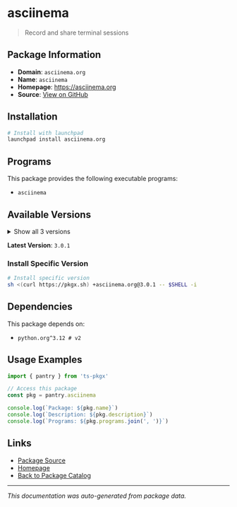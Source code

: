 # asciinema

> Record and share terminal sessions

## Package Information

- **Domain**: `asciinema.org`
- **Name**: `asciinema`
- **Homepage**: https://asciinema.org
- **Source**: [View on GitHub](https://github.com/pkgxdev/pantry/tree/main/projects/asciinema.org/package.yml)

## Installation

```bash
# Install with launchpad
launchpad install asciinema.org
```

## Programs

This package provides the following executable programs:

- `asciinema`

## Available Versions

<details>
<summary>Show all 3 versions</summary>

- `3.0.1`, `3.0.0`, `2.4.0`

</details>

**Latest Version**: `3.0.1`

### Install Specific Version

```bash
# Install specific version
sh <(curl https://pkgx.sh) +asciinema.org@3.0.1 -- $SHELL -i
```

## Dependencies

This package depends on:

- `python.org^3.12 # v2`

## Usage Examples

```typescript
import { pantry } from 'ts-pkgx'

// Access this package
const pkg = pantry.asciinema

console.log(`Package: ${pkg.name}`)
console.log(`Description: ${pkg.description}`)
console.log(`Programs: ${pkg.programs.join(', ')}`)
```

## Links

- [Package Source](https://github.com/pkgxdev/pantry/tree/main/projects/asciinema.org/package.yml)
- [Homepage](https://asciinema.org)
- [Back to Package Catalog](../../package-catalog.md)

---

*This documentation was auto-generated from package data.*
